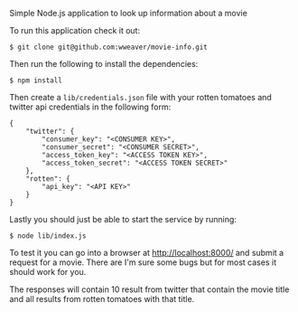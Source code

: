 Simple Node.js application to look up information about a movie

To run this application check it out:

    $ git clone git@github.com:wweaver/movie-info.git

Then run the following to install the dependencies:

    $ npm install

Then create a `lib/credentials.json` file with your rotten tomatoes
and twitter api credentials in the following form:

    {
        "twitter": {
            "consumer_key": "<CONSUMER KEY>",
            "consumer_secret": "<CONSUMER SECRET>",
            "access_token_key": "<ACCESS TOKEN KEY>",
            "access_token_secret": "<ACCESS TOKEN SECRET>"
        },
        "rotten": {
            "api_key": "<API KEY>"
        }
    }

Lastly you should just be able to start the service by running:

    $ node lib/index.js

To test it you can go into a browser at
[http://localhost:8000/](http://localhost:8000) and submit a request for
a movie. There are I'm sure some bugs but for most cases it should work
for you.

The responses will contain 10 result from twitter that contain the movie
title and all results from rotten tomatoes with that title.
